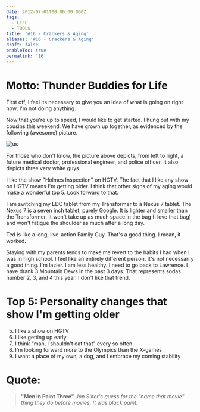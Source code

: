 ```yaml
---
date: 2012-07-01T00:00:00.000Z
tags:
  - LIFE
  - TOOLS
title: '#16 - Crackers & Aging'
aliases: '#16 - Crackers & Aging'
draft: false
enableToc: true
permalink: '16'
---
```


# Motto: Thunder Buddies for Life

First off, I feel its necessary to give you an idea of what is going on right now:
I'm not doing anything.

Now that you're up to speed, I would like to get started. I hung out with my cousins this weekend. We have grown up together, as evidenced by the following (awesome) picture.
 
![us](assets/16-1.jpg)

For those who don't know, the picture above depicts, from left to right, a future medical doctor, professional engineer, and police officer. It also depicts three very white guys.

I like the show "Holmes Inspection" on HGTV. The fact that I like any show on HGTV means I'm getting older. I think that other signs of my aging would make a wonderful top 5. Look forward to that.

I am switching my EDC tablet from my Transformer to a Nexus 7 tablet. The Nexus 7 is a seven inch tablet, purely Google. It is lighter and smaller than the Transformer. It won't take up as much space in the bag (I love that bag) and won't fatigue the shoulder as much after a long day.

Ted is like a long, live-action Family Guy. That's a good thing. I mean, it worked.

Staying with my parents tends to make me revert to the habits I had when I was in high school. I feel like an entirely different person. It's not necessarily a good thing. I'm lazier. I am less healthy. I need to go back to Lawrence. I have drank 3 Mountain Dews in the past 3 days. That represents sodas number 2, 3, and 4 this year. I don't like that trend.

# Top 5: Personality changes that show I'm getting older
5. I like a show on HGTV
4. I like getting up early
3. I think "man, I shouldn't eat that" every so often
2. I'm looking forward more to the Olympics than the X-games
1. I want a place of my own, a dog, and I embrace my coming stability

# Quote:
> **"Men in Paint Three"**
<cite>Jon Sliter's guess for the "name that movie" thing they do before movies. It was black paint.</cite>
